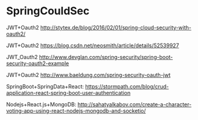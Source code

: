 # SpringCouldSec
JWT+Oauth2
http://stytex.de/blog/2016/02/01/spring-cloud-security-with-oauth2/

JWT+Oauth2
https://blog.csdn.net/neosmith/article/details/52539927

JWT_Oauth2
http://www.devglan.com/spring-security/spring-boot-security-oauth2-example

JWT+Oauth2
http://www.baeldung.com/spring-security-oauth-jwt

SpringBoot+SpringData+React:
https://stormpath.com/blog/crud-application-react-spring-boot-user-authentication

Nodejs+React.js+MongoDB:
http://sahatyalkabov.com/create-a-character-voting-app-using-react-nodejs-mongodb-and-socketio/



